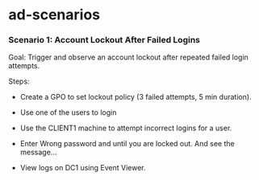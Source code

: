 # ad-scenarios

### Scenario 1: Account Lockout After Failed Logins

Goal: Trigger and observe an account lockout after repeated failed login attempts.

Steps:

- Create a GPO to set lockout policy (3 failed attempts, 5 min duration).

- Use one of the users to login

- Use the CLIENT1 machine to attempt incorrect logins for a user.

- Enter Wrong password and until you are locked out. And see the message...

- View logs on DC1 using Event Viewer.
